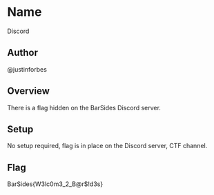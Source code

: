 # Name
Discord

## Author
@justinforbes

## Overview
There is a flag hidden on the BarSides Discord server.

## Setup
No setup required, flag is in place on the Discord server, CTF channel.

## Flag
BarSides{W3lc0m3_2_B@r$!d3s}